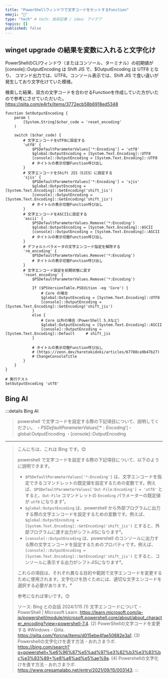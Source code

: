 ```yaml
---
title: "PowerShellウィンドウで文字コードをセットするFunction"
emoji: "🎉"
type: "tech" # tech: 技術記事 / idea: アイデア
topics: []
published: false
---
```


## winget upgrade の結果を変数に入れると文字化け

PowerShellのCLIウィンドウ（またはコンソール、ターミナル）の初期値が[console]::OutputEncoding は Shift JIS で、$OutputEncoding は UTF8 となり、
コマンド出力では、UTF8。コンソール表示では、Shift JIS で食い違いが発生しており文字化けていた模様。

検索した結果、双方の文字コードを合わせるFunctionを作成していた方がいたので参考にさせていただいた。
https://qiita.com/e4rfx/items/3772ecb58b6918ed5348

```powershell:参考情報を元に作成したFunction
function SetOutputEncoding {
    param (
        [System.String]$char_code = 'reset_encoding'
    )

    switch ($char_code) {
        # 文字エンコードをUTF8に設定する
        'utf8' {
            $PSDefaultParameterValues['*:Encoding'] = 'utf8'
            $global:OutputEncoding = [System.Text.Encoding]::UTF8
            [console]::OutputEncoding = [System.Text.Encoding]::UTF8
            # タイトルの表示切替Function呼び出し
        }
        # 文字エンコードをShift JIS（SJIS）に設定する
        'sjis' {
            $PSDefaultParameterValues['*:Encoding'] = 'sjis'
            $global:OutputEncoding = [System.Text.Encoding]::GetEncoding('shift_jis')
            [console]::OutputEncoding = [System.Text.Encoding]::GetEncoding('shift_jis')
            # タイトルの表示切替Function呼び出し
        }
        # 文字エンコードをASCIIに設定する
        'ascii' {
            $PSDefaultParameterValues.Remove('*:Encoding')
            $global:OutputEncoding = [System.Text.Encoding]::ASCII
            [console]::OutputEncoding = [System.Text.Encoding]::ASCII
            # タイトルの表示切替Function呼び出し
        }
        # デフォルトパラメータの文字エンコード指定を解除する
        'rm_encoding' {
            $PSDefaultParameterValues.Remove('*:Encoding')
            # タイトルの表示切替Function呼び出し
        }
        # 文字エンコード設定を初期状態に戻す
        'reset_encoding' {
            $PSDefaultParameterValues.Remove('*:Encoding')

            If ($PSVersionTable.PSEdition -eq 'Core') {
                # Core の場合
                $global:OutputEncoding = [System.Text.Encoding]::UTF8
                [console]::OutputEncoding = [System.Text.Encoding]::GetEncoding('shift_jis')
            }
            else {
                # Core 以外の場合（PowerShell 5.Xなど）
                $global:OutputEncoding = [System.Text.Encoding]::ASCII
                [console]::OutputEncoding = [System.Text.Encoding]::Default     # shift_jis
            }
            
            # タイトルの表示切替Function呼び出し
            # (https://zenn.dev/haretokidoki/articles/67788ca9b47b27)
            # ChangeConsoleTitle
        }
    }
}

# 実行テスト
SetOutputEncoding 'utf8'
```

## Bing AI

:::details Bing AI
> 
> 
> powershell で文字コードを設定する際の下記項目について、説明してください。
> ・$PSDefaultParameterValues['*:Encoding']
> ・$global:OutputEncoding
> ・[console]::OutputEncoding
-----
> 
> 
> こんにちは、これは Bing です。😊
> 
> powershell で文字コードを設定する際の下記項目について、以下のように説明できます。
> 
> - `$PSDefaultParameterValues['*:Encoding']` は、文字エンコードを指定できるコマンドレットの既定値を設定するための変数です。例えば、`$PSDefaultParameterValues['Out-File:Encoding'] = 'utf8'` とすると、`Out-File` コマンドレットの `Encoding` パラメーターの既定値が `utf8` になります¹。
> - `$global:OutputEncoding` は、powershell から外部プログラムに出力する際の文字エンコードを設定するための変数です。例えば、`$global:OutputEncoding = [System.Text.Encoding]::GetEncoding('shift_jis')` とすると、外部プログラムに渡す出力がシフトJISになります²。
> - `[console]::OutputEncoding` は、powershell のコンソールに出力する際の文字エンコードを設定するためのプロパティです。例えば、`[console]::OutputEncoding = [System.Text.Encoding]::GetEncoding('shift_jis')` とすると、コンソールに表示する出力がシフトJISになります³。
> 
> これらの項目は、それぞれ異なる目的や範囲で文字エンコードを変更するために使用されます。文字化けを防ぐためには、適切な文字エンコードを選択する必要があります。⁴
> 
> 参考になれば幸いです。😊
> 
> ソース: Bing との会話 2024/1/15
> (1) 文字エンコードについて - PowerShell | Microsoft Learn. https://learn.microsoft.com/ja-jp/powershell/module/microsoft.powershell.core/about/about_character_encoding?view=powershell-7.4.
> (2) PowerShellの文字コードを変更する #Windows - Qiita. https://qiita.com/Yorcna/items/d015ebe4fae50882e3a1.
> (3) Powershellの文字化けを直す方法 - おれさまラボ. https://bing.com/search?q=powershell+%e6%96%87%e5%ad%97%e3%82%b3%e3%83%bc%e3%83%89+%e8%a8%ad%e5%ae%9a.
> (4) Powershellの文字化けを直す方法 - おれさまラボ. https://www.oresamalabo.net/entry/2021/09/15/003143.
:::
